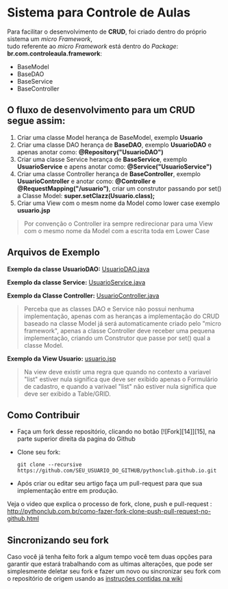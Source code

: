 # Sistema para Controle de Aulas

Para facilitar o desenvolvimento de **CRUD**, foi criado dentro do próprio sistema um *micro Framework*,   
tudo referente ao *micro Framework* está dentro do *Package*: **br.com.controleaula.framework**:

* BaseModel
* BaseDAO
* BaseService
* BaseController

O fluxo de desenvolvimento para um CRUD segue assim:
----------------------------------------------------

1. Criar uma classe Model herança de BaseModel, exemplo **Usuario**
2. Criar uma classe DAO herança de **BaseDAO**, exemplo **UsuarioDAO** e apenas anotar como: **@Repository("UsuarioDAO")**
2. Criar uma classe Service herança de **BaseService**, exemplo **UsuarioService** e apens anotar como: **@Service("UsuarioService")**
3. Criar uma classe Controller herança de **BaseController**, exemplo **UsuarioController** e anotar como: **@Controller e @RequestMapping("/usuario")**, criar um construtor passando por set() a Classe Model: **super.setClazz(Usuario.class);**
4. Criar uma View com o mesm nome da Model como lower case exemplo **usuario.jsp**

> Por convenção o Controller ira sempre redirecionar para uma View com o mesmo nome da Model com a escrita toda em Lower Case


Arquivos de Exemplo
-------------------

**Exemplo da classe UsuarioDAO:** [UsuarioDAO.java][0]

**Exemplo da classe Service:** [UsuarioService.java](https://gist.github.com/03f4860ad4e44066890c.git)

**Exemplo da Classe Controller:** [UsuarioController.java](https://gist.github.com/8a1896224f879914e725.git)

> Perceba que as classes DAO e Service não possui nenhuma implementação, apenas com as heranças a implementação do CRUD baseado na classe Model já será automaticamente criado pelo "micro framework", apenas a classe Controller deve receber uma pequena implementação, criando um Construtor que passe por set() qual a classe Model.

**Exemplo da View Usuario:** [usuario.jsp](https://gist.github.com/546cca80763b8404484d.git)

> Na view deve existir uma regra que quando no contexto a variavel "list" estiver nula significa que deve ser exibido apenas o Formulário de cadastro, e quando a varivael "list" não estiver nula significa que deve ser exibido a Table/GRID.

Como Contribuir
---------------

* Faça um fork desse repositório, clicando no botão [![Fork][14]][15], na parte superior direita da pagina do Github
* Clone seu fork:

    ``git clone --recursive https://github.com/SEU_USUARIO_DO_GITHUB/pythonclub.github.io.git``

* Após criar ou editar seu artigo faça um pull-request para que sua implementação entre em produção.

Veja o video que explica o processo de fork, clone, push e pull-request : http://pythonclub.com.br/como-fazer-fork-clone-push-pull-request-no-github.html
 
Sincronizando seu fork
----------------------

Caso você já tenha feito fork a algum tempo você tem duas opções para garantir que
estará trabalhando com as ultimas alterações, que pode ser simplesmente deletar
seu fork e fazer um novo ou sincronizar seu fork com o repositório de origem
usando as [instruções contidas na wiki](https://gist.github.com/55ed9eed0664d2f90f9c.git)

[0]: https://gist.github.com/57a0da2a4c13eeca2866.git



